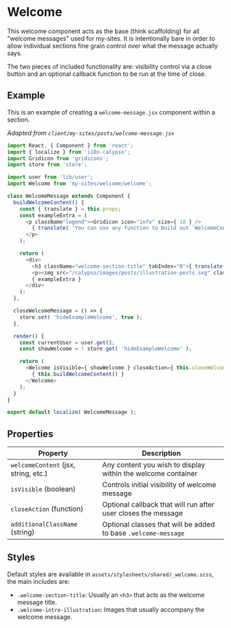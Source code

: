 Welcome
=======

This welcome component acts as the base (think scaffolding) for all "welcome messages" used for my-sites. It is intentionally bare in order to allow individual sections fine grain control over what the message actually says.

The two pieces of included functionality are: visibility control via a close button and an optional callback function to be run at the time of close.


## Example

This is an example of creating a `welcome-message.jsx` component within a section.

*Adapted from `client/my-sites/posts/welcome-message.jsx`*

```javascript
import React, { Component } from 'react';
import { localize } from 'i18n-calypso';
import Gridicon from 'gridicons';
import store from 'store';

import user from 'lib/user';
import Welcome from 'my-sites/welcome/welcome';

class WelcomeMessage extends Component {
  buildWelcomeContent() {
    const { translate } = this.props;
    const exampleExtra = (
      <p className"legend"><Gridicon icon="info" size={ 18 } />
        { translate( 'You can use any function to build out `WelcomeContent`' ) }
      </p>
    );

    return (
      <div>
        <h3 className="welcome-section-title" tabIndex="0">{ translate( 'Welcome to the New Posts Page' ) }</h3>
        <p><img src="/calypso/images/posts/illustration-posts.svg" className="welcome-intro-illustration" />{ translate( "Example introduction message introducing the new hotness." ) }</p>
        { exampleExtra }
      </div>
    );
  },

  closeWelcomeMessage = () => {
    store.set( 'hideExampleWelcome', true );
  },

  render() {
    const currentUser = user.get();
    const showWelcome = ! store.get( 'hideExampleWelcome' );

    return (
      <Welcome isVisible={ showWelcome } closeAction={ this.closeWelcomeMessage }>
        { this.buildWelcomeContent() }
      </Welcome>
    );
  }
}

export default localize( WelcomeMessage );
```

## Properties

Property  | Description
------------- | -------------
`welcomeContent` (jsx, string, etc.) | Any content you wish to display within the welcome container
`isVisible` (boolean) | Controls initial visibility of welcome message
`closeAction` (function) | Optional callback that will run after user closes the message
`additionalClassName` (string) | Optional classes that will be added to base `.welcome-message`

## Styles

Default styles are available in `assets/stylesheets/shared/_welcome.scss`, the main includes are:

- `.welcome-section-title`: Usually an `<h3>` that acts as the welcome message title.
- `.welcome-intro-illustration`: Images that usually accompany the welcome message.

